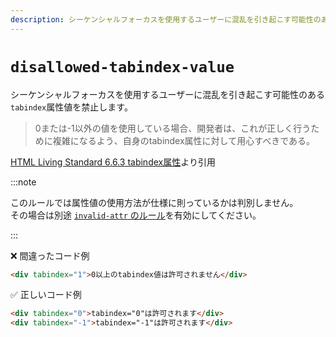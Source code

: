 ```yaml
---
description: シーケンシャルフォーカスを使用するユーザーに混乱を引き起こす可能性のあるtabindex属性値を禁止します。
---
```


# `disallowed-tabindex-value`

<!-- textlint-disable ja-technical-writing/ja-no-mixed-period -->

シーケンシャルフォーカスを使用するユーザーに混乱を引き起こす可能性のある`tabindex`属性値を禁止します。

> 0または-1以外の値を使用している場合、開発者は、これが正しく行うために複雑になるよう、自身のtabindex属性に対して用心すべきである。

[HTML Living Standard 6.6.3 tabindex属性](https://momdo.github.io/html/interaction.html#the-tabindex-attribute:~:text=0%E3%81%BE%E3%81%9F%E3%81%AF%2D1%E4%BB%A5%E5%A4%96%E3%81%AE%E5%80%A4%E3%82%92%E4%BD%BF%E7%94%A8%E3%81%97%E3%81%A6%E3%81%84%E3%82%8B%E5%A0%B4%E5%90%88%E3%80%81%E9%96%8B%E7%99%BA%E8%80%85%E3%81%AF%E3%80%81%E3%81%93%E3%82%8C%E3%81%8C%E6%AD%A3%E3%81%97%E3%81%8F%E8%A1%8C%E3%81%86%E3%81%9F%E3%82%81%E3%81%AB%E8%A4%87%E9%9B%91%E3%81%AB%E3%81%AA%E3%82%8B%E3%82%88%E3%81%86%E3%80%81%E8%87%AA%E8%BA%AB%E3%81%AEtabindex%E5%B1%9E%E6%80%A7%E3%81%AB%E5%AF%BE%E3%81%97%E3%81%A6%E7%94%A8%E5%BF%83%E3%81%99%E3%81%B9%E3%81%8D%E3%81%A7%E3%81%82%E3%82%8B%E3%80%82)より引用

:::note

このルールでは属性値の使用方法が仕様に則っているかは判別しません。  
その場合は別途 [`invalid-attr` のルール](https://markuplint.dev/ja/docs/rules/invalid-attr)を有効にしてください。

:::

<!-- prettier-ignore-end -->

❌ 間違ったコード例

```html
<div tabindex="1">0以上のtabindex値は許可されません</div>
```

✅ 正しいコード例

```html
<div tabindex="0">tabindex="0"は許可されます</div>
<div tabindex="-1">tabindex="-1"は許可されます</div>
```

<!-- textlint-enable ja-technical-writing/ja-no-mixed-period -->
